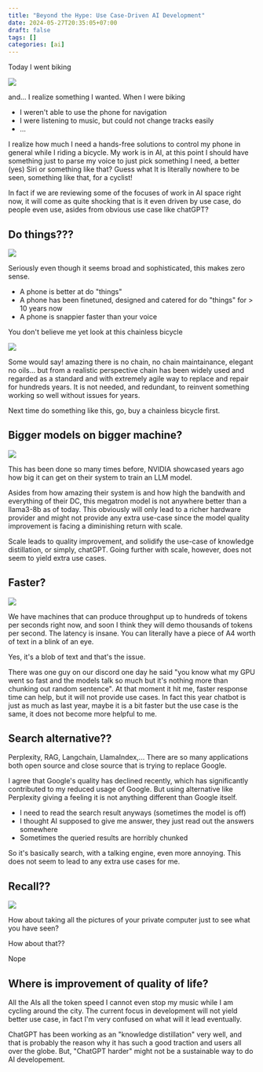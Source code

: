 ```yaml
---
title: "Beyond the Hype: Use Case-Driven AI Development"
date: 2024-05-27T20:35:05+07:00
draft: false
tags: []
categories: [ai]
---
```


Today I went biking

![](images/commuter-bike-illustration-free-vector.jpg)

and... I realize something I wanted. When I were biking 
- I weren't able to use the phone for navigation
- I were listening to music, but could not change tracks easily
- ...

I realize how much I need a hands-free solutions to control my phone in general while I riding a bicycle. My work is in AI, at this point I should have something just to parse my voice to just pick something I need, a better (yes) Siri or something like that? Guess what It is literally nowhere to be seen, something like that, for a cyclist!

In fact if we are reviewing some of the focuses of work in AI space right now, it will come as quite shocking that is it even driven by use case, do people even use, asides from obvious use case like chatGPT?


## Do things???
![](images/rabbit-r1-launch-ai-challenges-traditional-smart-devices.webp)

Seriously even though it seems broad and sophisticated, this makes zero sense.
- A phone is better at do "things"
- A phone has been finetuned, designed and catered for do "things" for > 10 years now
- A phone is snappier faster than your voice

You don't believe me yet look at this chainless bicycle

![](images/e2fd29ff557f2b0901b8ed7764ed3700.jpg)

Some would say! amazing there is no chain, no chain maintainance, elegant no oils... but from a realistic perspective chain has been widely used and regarded as a standard and with extremely agile way to replace and repair for hundreds years. It is not needed, and redundant, to reinvent something working so well without issues for years.

Next time do something like this, go, buy a chainless bicycle first.

## Bigger models on bigger machine?

![](images/nlp-size-over-time-new-2.png)

This has been done so many times before, NVIDIA showcased years ago how big it can get on their system to train an LLM model.

Asides from how amazing their system is and how high the bandwith and everything of their DC, this megatron model is not anywhere better than a llama3-8b as of today. This obviously will only lead to a richer hardware provider and might not provide any extra use-case since the model quality improvement is facing a diminishing return with scale.

Scale leads to quality improvement, and solidify the use-case of knowledge distillation, or simply, chatGPT. Going further with scale, however, does not seem to yield extra use cases.

## Faster?

![](images/d5008a8a-5e38-4ad2-8027-d517acac9a81_text.gif)

We have machines that can produce throughput up to hundreds of tokens per seconds right now, and soon I think they will demo thousands of tokens per second. The latency is insane. You can literally have a piece of A4 worth of text in a blink of an eye.

Yes, it's a blob of text and that's the issue.

There was one guy on our discord one day he said "you know what my GPU went so fast and the models talk so much but it's nothing more than chunking out random sentence". At that moment it hit me, faster response time can help, but it will not provide use cases. In fact this year chatbot is just as much as last year, maybe it is a bit faster but the use case is the same, it does not become more helpful to me.


## Search alternative??

Perplexity, RAG, Langchain, LlamaIndex,... There are so many applications both open source and close source that is trying to replace Google.

I agree that Google's quality has declined recently, which has significantly contributed to my reduced usage of Google. But using alternative like Perplexity giving a feeling it is not anything different than Google itself.
- I need to read the search result anyways (sometimes the model is off)
- I thought AI supposed to give me answer, they just read out the answers somewhere
- Sometimes the queried results are horribly chunked


So it's basically search, with a talking engine, even more annoying. This does not seem to lead to any extra use cases for me.

## Recall??

![](images/useful-or-potential-spyware-microsofts-recall-feature-draws_cx6e.1920.jpg)

How about taking all the pictures of your private computer just to see what you have seen?

How about that??

Nope

## Where is improvement of quality of life?

All the AIs all the token speed I cannot even stop my music while I am cycling around the city. The current focus in development will not yield better use case, in fact I'm very confused on what will it lead eventually.

ChatGPT has been working as an "knowledge distillation" very well, and that is probably the reason why it has such a good traction and users all over the globe. But, "ChatGPT harder" might not be a sustainable way to do AI developement.
